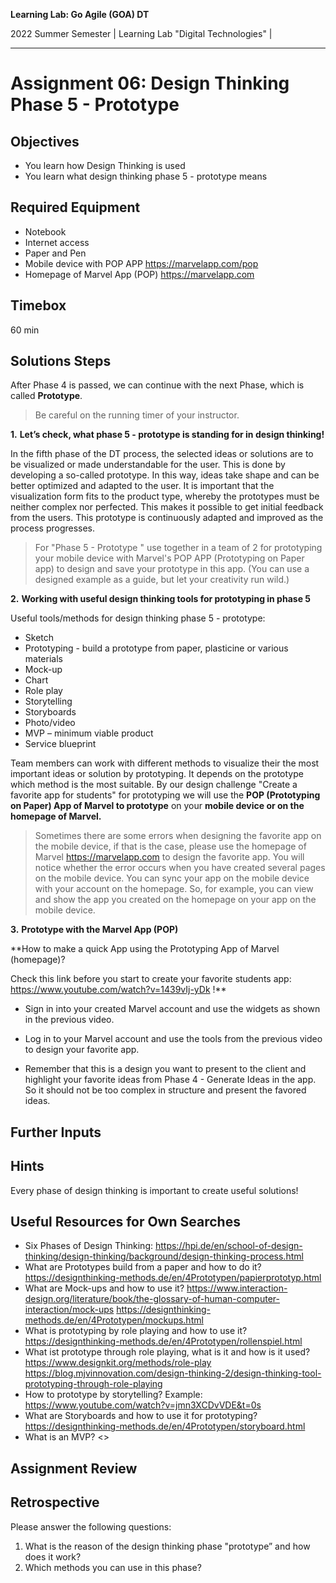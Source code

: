 <!--- Learning Lab: "Digital Technologies" GOA DT
Author: Mert Ünal 		Date: 2022  

-->



**Learning Lab: Go Agile (GOA) DT**   

2022 Summer Semester | Learning Lab "Digital Technologies" |  

***

# Assignment 06: Design Thinking Phase 5 - Prototype

## Objectives
- You learn how Design Thinking is used
- You learn what design thinking phase 5 - prototype means

## Required Equipment
- Notebook
- Internet access
- Paper and Pen
- Mobile device with POP APP <https://marvelapp.com/pop>
- Homepage of Marvel App (POP) <https://marvelapp.com>

## Timebox

60 min

## Solutions Steps

After Phase 4 is passed, we can continue with the next Phase, which is called **Prototype**. 


> Be careful on the running timer of your instructor. 


**1.**  **Let’s check, what phase 5 - prototype is standing for in design thinking!**

In the fifth phase of the DT process, the selected ideas or solutions are to be visualized or made understandable for the user. 
This is done by developing a so-called prototype. In this way, ideas take shape and can be better optimized and adapted to the user. 
It is important that the visualization form fits to the product type, whereby the prototypes must be neither complex nor perfected. 
This makes it possible to get initial feedback from the users. This prototype is continuously adapted and improved as the process progresses. 



>For "Phase 5 - Prototype " use together in a team of 2 for prototyping your mobile device with Marvel's POP APP (Prototyping on Paper app) to design and save your prototype in this app. (You can use a designed example as a guide, but let your creativity run wild.)


**2.**  **Working with useful design thinking tools for prototyping in phase 5**

Useful tools/methods for design thinking phase 5 - prototype:

* Sketch
* Prototyping - build a prototype from paper, plasticine or various materials
* Mock-up
* Chart
* Role play
* Storytelling
* Storyboards
* Photo/video
* MVP – minimum viable product
* Service blueprint



Team members can work with different methods to visualize their the most important ideas or solution by prototyping. It depends on the prototype which method is the most suitable.
By our design challenge "Create a favorite app for students" for prototyping we will use the **POP (Prototyping on Paper) App of Marvel to prototype** on your **mobile device or on the homepage of Marvel.**


>Sometimes there are some errors when designing the favorite app on the mobile device, if that is the case, please use the homepage of Marvel <https://marvelapp.com> to design the favorite app. You will notice whether the error occurs when you have created several pages on the mobile device. 
You can sync your app on the mobile device with your account on the homepage. 
So, for example, you can view and show the app you created on the homepage on your app on the mobile device.



**3.** **Prototype with the Marvel App (POP)**

**How to make a quick App using the Prototyping App of Marvel (homepage)? 

Check this link before you start to create your favorite students app: <https://www.youtube.com/watch?v=1439vIj-yDk> !**


* Sign in into your created Marvel account and use the widgets as shown in the previous video.

* Log in to your Marvel account and use the tools from the previous video to design your favorite app.

* Remember that this is a design you want to present to the client and highlight your favorite ideas from Phase 4 - Generate Ideas in the app.
So it should not be too complex in structure and present the favored ideas.




## Further Inputs

## Hints

Every phase of design thinking is important to create useful solutions!


## Useful Resources for Own Searches

- Six Phases of Design Thinking: <https://hpi.de/en/school-of-design-thinking/design-thinking/background/design-thinking-process.html>
- What are Prototypes build from a paper and how to do it? <https://designthinking-methods.de/en/4Prototypen/papierprototyp.html>
- What are Mock-ups and how to use it? <https://www.interaction-design.org/literature/book/the-glossary-of-human-computer-interaction/mock-ups> <https://designthinking-methods.de/en/4Prototypen/mockups.html>
- What is prototyping by role playing and how to use it? <https://designthinking-methods.de/en/4Prototypen/rollenspiel.html>
- What ist prototype through role playing, what is it and how is it used? <https://www.designkit.org/methods/role-play> <https://blog.mjvinnovation.com/design-thinking-2/design-thinking-tool-prototyping-through-role-playing>
- How to prototype by storytelling? Example: <https://www.youtube.com/watch?v=jmn3XCDvVDE&t=0s>
- What are Storyboards and how to use it for prototyping? <https://designthinking-methods.de/en/4Prototypen/storyboard.html>
- What is an MVP? <> 



## Assignment Review

## Retrospective
Please answer the following questions: 

1. What is the reason of the design thinking phase "prototype” and how does it work?
2. Which methods you can use in this phase?
